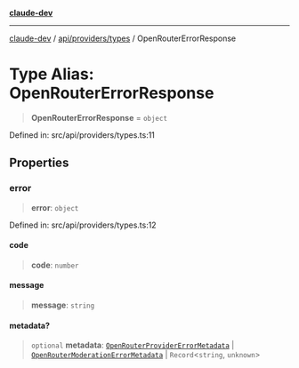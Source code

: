 [**claude-dev**](../../../../README.md)

***

[claude-dev](../../../../README.md) / [api/providers/types](../README.md) / OpenRouterErrorResponse

# Type Alias: OpenRouterErrorResponse

> **OpenRouterErrorResponse** = `object`

Defined in: src/api/providers/types.ts:11

## Properties

### error

> **error**: `object`

Defined in: src/api/providers/types.ts:12

#### code

> **code**: `number`

#### message

> **message**: `string`

#### metadata?

> `optional` **metadata**: [`OpenRouterProviderErrorMetadata`](OpenRouterProviderErrorMetadata.md) \| [`OpenRouterModerationErrorMetadata`](OpenRouterModerationErrorMetadata.md) \| `Record`\<`string`, `unknown`\>

